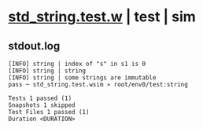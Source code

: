 # [std_string.test.w](../../../../../tests/valid/std_string.test.w) | test | sim

## stdout.log
```log
[INFO] string | index of "s" in s1 is 0
[INFO] string | string
[INFO] string | some strings are immutable
pass ─ std_string.test.wsim » root/env0/test:string

Tests 1 passed (1)
Snapshots 1 skipped
Test Files 1 passed (1)
Duration <DURATION>
```


